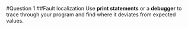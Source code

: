 #Question 1
##Fault localization
Use **print statements** or a **debugger** to trace through your program and find where it deviates from expected values. 
